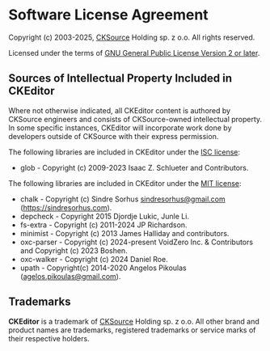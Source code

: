 Software License Agreement
==========================

Copyright (c) 2003-2025, [CKSource](http://cksource.com) Holding sp. z o.o. All rights reserved.

Licensed under the terms of [GNU General Public License Version 2 or later](http://www.gnu.org/licenses/gpl.html).

Sources of Intellectual Property Included in CKEditor
-----------------------------------------------------

Where not otherwise indicated, all CKEditor content is authored by CKSource engineers and consists of CKSource-owned intellectual property. In some specific instances, CKEditor will incorporate work done by developers outside of CKSource with their express permission.

The following libraries are included in CKEditor under the [ISC license](https://opensource.org/licenses/ISC):

* glob - Copyright (c) 2009-2023 Isaac Z. Schlueter and Contributors.

The following libraries are included in CKEditor under the [MIT license](https://opensource.org/licenses/MIT):

* chalk - Copyright (c) Sindre Sorhus <sindresorhus@gmail.com> (https://sindresorhus.com).
* depcheck - Copyright 2015 Djordje Lukic, Junle Li.
* fs-extra - Copyright (c) 2011-2024 JP Richardson.
* minimist - Copyright (c) 2013 James Halliday and contributors.
* oxc-parser - Copyright (c) 2024-present VoidZero Inc. & Contributors and Copyright (c) 2023 Boshen.
* oxc-walker - Copyright (c) 2024 Daniel Roe.
* upath - Copyright(c) 2014-2020 Angelos Pikoulas (agelos.pikoulas@gmail.com).

Trademarks
----------

**CKEditor** is a trademark of [CKSource](http://cksource.com) Holding sp. z o.o. All other brand and product names are trademarks, registered trademarks or service marks of their respective holders.
